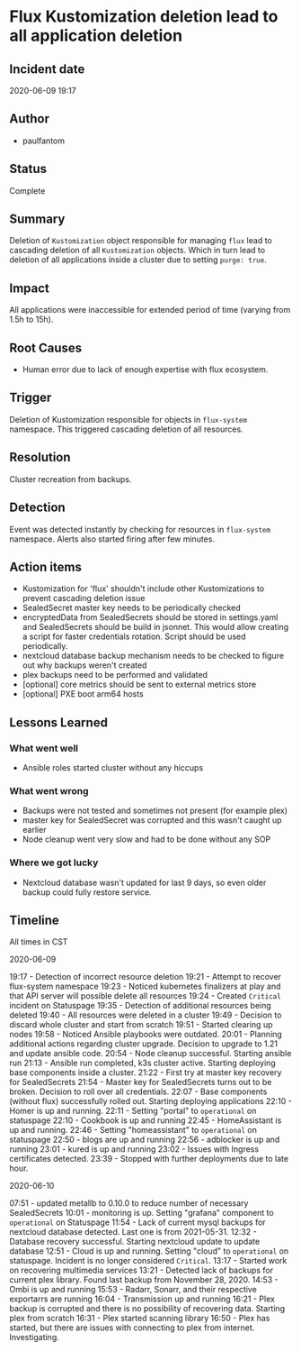 # Flux Kustomization deletion lead to all application deletion

## Incident date

2020-06-09 19:17

## Author

- paulfantom

## Status

Complete

## Summary

Deletion of `Kustomization` object responsible for managing `flux` lead to cascading deletion of all `Kustomization`
objects. Which in turn lead to deletion of all applications inside a cluster due to setting `purge: true`.

## Impact

All applications were inaccessible for extended period of time (varying from 1.5h to 15h). 

## Root Causes

- Human error due to lack of enough expertise with flux ecosystem.

## Trigger

Deletion of Kustomization responsible for objects in `flux-system` namespace. This triggered cascading deletion of all resources.

## Resolution

Cluster recreation from backups.

## Detection

Event was detected instantly by checking for resources in `flux-system` namespace. Alerts also started firing after few minutes.

## Action items
- Kustomization for 'flux' shouldn't include other Kustomizations to prevent cascading deletion issue
- SealedSecret master key needs to be periodically checked
- encryptedData from SealedSecrets should be stored in settings.yaml and SealedSecrets should be build in jsonnet. This would allow creating a script for faster credentials rotation. Script should be used periodically.
- nextcloud database backup mechanism needs to be checked to figure out why backups weren't created
- plex backups need to be performed and validated
- [optional] core metrics should be sent to external metrics store
- [optional] PXE boot arm64 hosts

## Lessons Learned

### What went well

- Ansible roles started cluster without any hiccups

### What went wrong

- Backups were not tested and sometimes not present (for example plex)
- master key for SealedSecret was corrupted and this wasn't caught up earlier
- Node cleanup went very slow and had to be done without any SOP

### Where we got lucky

- Nextcloud database wasn't updated for last 9 days, so even older backup could fully restore service.

## Timeline

All times in CST

2020-06-09

19:17 - Detection of incorrect resource deletion
19:21 - Attempt to recover flux-system namespace
19:23 - Noticed kubernetes finalizers at play and that API server will possible delete all resources
19:24 - Created `Critical` incident on Statuspage
19:35 - Detection of additional resources being deleted
19:40 - All resources were deleted in a cluster
19:49 - Decision to discard whole cluster and start from scratch
19:51 - Started clearing up nodes
19:58 - Noticed Ansible playbooks were outdated.
20:01 - Planning additional actions regarding cluster upgrade. Decision to upgrade to 1.21 and update ansible code.
20:54 - Node cleanup successful. Starting ansible run
21:13 - Ansible run completed, k3s cluster active. Starting deploying base components inside a cluster.
21:22 - First try at master key recovery for SealedSecrets
21:54 - Master key for SealedSecrets turns out to be broken. Decision to roll over all credentials.
22:07 - Base components (without flux) successfully rolled out. Starting deploying applications
22:10 - Homer is up and running.
22:11 - Setting "portal" to `operational` on statuspage
22:10 - Cookbook is up and running
22:45 - HomeAssistant is up and running.
22:46 - Setting "homeassistant" to `operational` on statuspage
22:50 - blogs are up and running
22:56 - adblocker is up and running
23:01 - kured is up and running
23:02 - Issues with Ingress certificates detected.
23:39 - Stopped with further deployments due to late hour.

2020-06-10

07:51 - updated metallb to 0.10.0 to reduce number of necessary SealedSecrets
10:01 - monitoring is up. Setting "grafana" component to `operational` on Statuspage
11:54 - Lack of current mysql backups for nextcloud database detected. Last one is from 2021-05-31.
12:32 - Database recovery successful. Starting nextcloud update to update database
12:51 - Cloud is up and running. Setting "cloud" to `operational` on statuspage. Incident is no longer considered `Critical`.
13:17 - Started work on recovering multimedia services
13:21 - Detected lack of backups for current plex library. Found last backup from November 28, 2020.
14:53 - Ombi is up and running
15:53 - Radarr, Sonarr, and their respective exportarrs are running
16:04 - Transmission up and running
16:21 - Plex backup is corrupted and there is no possibility of recovering data. Starting plex from scratch
16:31 - Plex started scanning library
16:50 - Plex has started, but there are issues with connecting to plex from internet. Investigating.